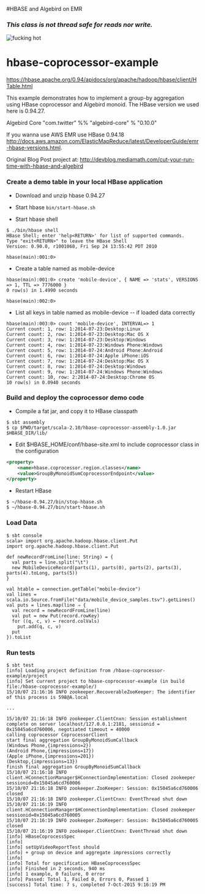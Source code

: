 #HBASE and Algebird on EMR 

### *This class is not thread safe for reads nor write.*



<img src="https://bigsnarf.files.wordpress.com/2015/10/screen-shot-2015-10-04-at-5-42-19-pm.png" alt="fucking hot">

hbase-coprocessor-example
=================
https://hbase.apache.org/0.94/apidocs/org/apache/hadoop/hbase/client/HTable.html

This example demonstrates how to implement a group-by aggregation using HBase coprocessor and Algebird monoid. The HBase version we used here is 
0.94.27.  

Algebird Core "com.twitter" %% "algebird-core" % "0.10.0"

If you wanna use AWS EMR use HBase 0.94.18 http://docs.aws.amazon.com/ElasticMapReduce/latest/DeveloperGuide/emr-hbase-versions.html.

Original Blog Post project at: http://devblog.mediamath.com/cut-your-run-time-with-hbase-and-algebird

### Create a demo table in your local HBase application
* Download and unzip hbase 0.94.27

* Start hbase ```bin/start-hbase.sh``` 

* Start hbase shell
```shell
$ ./bin/hbase shell
HBase Shell; enter 'help<RETURN>' for list of supported commands.
Type "exit<RETURN>" to leave the HBase Shell
Version: 0.90.0, r1001068, Fri Sep 24 13:55:42 PDT 2010

hbase(main):001:0> 
```

* Create a table named as mobile-device
```shell
hbase(main):001:0> create 'mobile-device', { NAME => 'stats', VERSIONS => 1, TTL => 7776000 }
0 row(s) in 1.4990 seconds

hbase(main):002:0>
``` 

* List all keys in table named as mobile-device -- if loaded data correctly
```shell
hbase(main):003:0> count 'mobile-device', INTERVAL=> 1
Current count: 1, row: 1:2014-07-23:Desktop:Linux
Current count: 2, row: 1:2014-07-23:Desktop:Mac OS X
Current count: 3, row: 1:2014-07-23:Desktop:Windows
Current count: 4, row: 1:2014-07-23:Windows Phone:Windows
Current count: 5, row: 1:2014-07-24:Android Phone:Android
Current count: 6, row: 1:2014-07-24:Apple iPhone:iOS
Current count: 7, row: 1:2014-07-24:Desktop:Mac OS X
Current count: 8, row: 1:2014-07-24:Desktop:Windows
Current count: 9, row: 1:2014-07-24:Windows Phone:Windows
Current count: 10, row: 2:2014-07-24:Desktop:Chrome OS
10 row(s) in 0.0940 seconds
```

### Build and deploy the coprocessor demo code
* Compile a fat jar, and copy it to HBase classpath
```shell
$ sbt assembly
$ cp $PWD/target/scala-2.10/hbase-coprocessor-assembly-1.0.jar $HBASE_DIR/lib/
```
* Edit $HBASE_HOME/conf/hbase-site.xml to include coprocessor class in the configuration
```xml
<property>
    <name>hbase.coprocessor.region.classes</name>
    <value>GroupByMonoidSumCoprocessorEndpoint</value>
</property>
```
* Restart HBase
```shell
$ ~/hbase-0.94.27/bin/stop-hbase.sh
$ ~/hbase-0.94.27/bin/start-hbase.sh
```

### Load Data
```shell
$ sbt console
scala> import org.apache.hadoop.hbase.client.Put
import org.apache.hadoop.hbase.client.Put

def newRecordFromLine(line: String) = {
  val parts = line.split("\t")
  new MobileDeviceRecord(parts(1), parts(0), parts(2), parts(3), parts(4).toLong, parts(5))
}

val htable = connection.getTable("mobile-device")
val lines = scala.io.Source.fromFile("data/mobile_device_samples.tsv").getLines()
val puts = lines.map(line ⇒ {
  val record = newRecordFromLine(line)
  val put = new Put(record.rowKey)
  for ((q, c, v) ← record.colVals)
    put.add(q, c, v)
  put
}).toList
```

### Run tests
```shell 
$ sbt test
[info] Loading project definition from /hbase-coprocessor-example/project
[info] Set current project to hbase-coprocessor-example (in build file:/hbase-coprocessor-example/)
15/10/07 21:16:16 INFO zookeeper.RecoverableZooKeeper: The identifier of this process is 598@A.local

...

15/10/07 21:16:18 INFO zookeeper.ClientCnxn: Session establishment complete on server localhost/127.0.0.1:2181, sessionid = 0x15045a6cd760006, negotiated timeout = 40000
calling coprocessor CoprocessorClient
start final aggregation GroupByMonoidSumCallback
(Windows Phone,{impressions=2})
(Android Phone,{impressions=17})
(Apple iPhone,{impressions=201})
(Desktop,{impressions=13})
finish final aggregation GroupByMonoidSumCallback
15/10/07 21:16:18 INFO client.HConnectionManager$HConnectionImplementation: Closed zookeeper sessionid=0x15045a6cd760006
15/10/07 21:16:18 INFO zookeeper.ZooKeeper: Session: 0x15045a6cd760006 closed
15/10/07 21:16:18 INFO zookeeper.ClientCnxn: EventThread shut down
15/10/07 21:16:19 INFO client.HConnectionManager$HConnectionImplementation: Closed zookeeper sessionid=0x15045a6cd760005
15/10/07 21:16:19 INFO zookeeper.ZooKeeper: Session: 0x15045a6cd760005 closed
15/10/07 21:16:19 INFO zookeeper.ClientCnxn: EventThread shut down
[info] HBaseCoprocessSpec
[info]
[info] setUpVideoReportTest should
[info] + group on device and aggregate impressions correctly
[info]
[info] Total for specification HBaseCoprocessSpec
[info] Finished in 2 seconds, 940 ms
[info] 1 example, 0 failure, 0 error
[info] Passed: Total 1, Failed 0, Errors 0, Passed 1
[success] Total time: 7 s, completed 7-Oct-2015 9:16:19 PM
```
